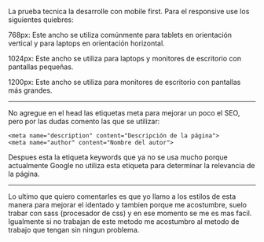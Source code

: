 La prueba tecnica la desarrolle con mobile first. Para el responsive use los siguientes quiebres:

768px: Este ancho se utiliza comúnmente para tablets en orientación vertical y para laptops en orientación horizontal.

1024px: Este ancho se utiliza para laptops y monitores de escritorio con pantallas pequeñas.

1200px: Este ancho se utiliza para monitores de escritorio con pantallas más grandes.

----------------------------------------------
No agregue en el head las etiquetas meta para mejorar un poco el SEO, pero por las dudas comento las que se utilizar:

    <meta name="description" content="Descripción de la página">
    <meta name="author" content="Nombre del autor">

Despues esta la etiqueta keywords que ya no se usa mucho porque actualmente Google no utiliza esta etiqueta para determinar la relevancia de la página.

---------------------------------------------

Lo ultimo que quiero comentarles es que yo llamo a los estilos de esta manera para mejorar el identado y tambien porque me acostumbre, suelo trabar con sass (procesador de css) y en ese momento se me es mas facil.
Igualmente si no trabajan de este metodo me acostumbro al metodo de trabajo que tengan sin ningun problema.

